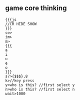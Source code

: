 ## game core thinking
```
{{{js
//CR HIDE SHOW
}}}
se>
im>
m>
{{{
a
i
u
e
o
}}}
s7>{$$$},8
k>//key press
y>who is this? //first select y
n>who is this? //first select n
wait>1000

```
